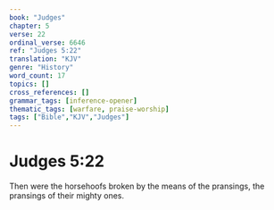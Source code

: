 ```yaml
---
book: "Judges"
chapter: 5
verse: 22
ordinal_verse: 6646
ref: "Judges 5:22"
translation: "KJV"
genre: "History"
word_count: 17
topics: []
cross_references: []
grammar_tags: [inference-opener]
thematic_tags: [warfare, praise-worship]
tags: ["Bible","KJV","Judges"]
---
```


# Judges 5:22

Then were the horsehoofs broken by the means of the pransings, the pransings of their mighty ones.
